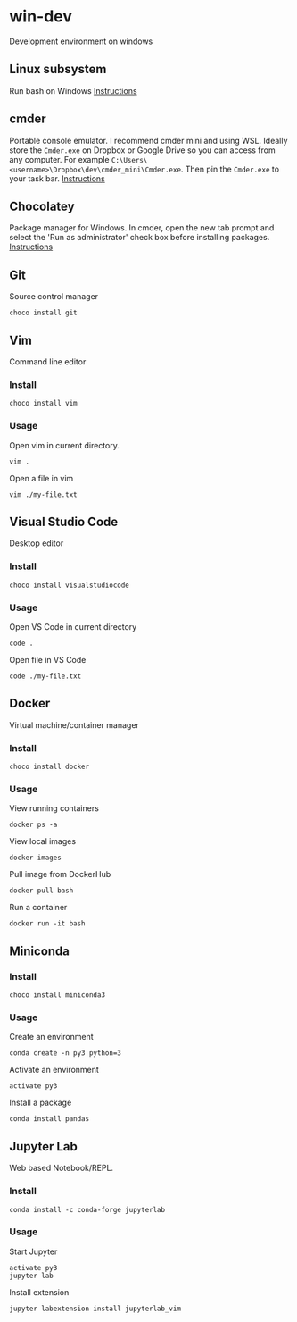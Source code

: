 # win-dev
Development environment on windows

## Linux subsystem
Run bash on Windows
[Instructions](https://docs.microsoft.com/en-us/windows/wsl/install-win10)

## cmder
Portable console emulator. I recommend cmder mini and using WSL.
Ideally store the `Cmder.exe` on Dropbox or Google Drive so you
can access from any computer. For example `C:\Users\<username>\Dropbox\dev\cmder_mini\Cmder.exe`.
Then pin the `Cmder.exe` to your task bar.
[Instructions](https://github.com/cmderdev/cmder#single-user-portable-config)

## Chocolatey
Package manager for Windows.
In cmder, open the new tab prompt and select
the 'Run as administrator' check box before 
installing packages.
[Instructions](https://chocolatey.org/)

## Git
Source control manager
```commandline
choco install git
```

## Vim
Command line editor
### Install
```commandline
choco install vim
```
### Usage
Open vim in current directory.
```commandline
vim .
```
Open a file in vim
```commandline
vim ./my-file.txt
```

## Visual Studio Code
Desktop editor
### Install
```commandline
choco install visualstudiocode
```
### Usage
Open VS Code in current directory
```commandline
code .
```
Open file in VS Code
```commandline
code ./my-file.txt
```

## Docker
Virtual machine/container manager
### Install
```commandline
choco install docker
```
### Usage
View running containers
```commandline
docker ps -a
```
View local images
```commandline
docker images
```
Pull image from DockerHub
```commandline
docker pull bash
```
Run a container
```commandline
docker run -it bash
```

## Miniconda
### Install
```commandline
choco install miniconda3
```
### Usage
Create an environment
```commandline
conda create -n py3 python=3
```
Activate an environment
```commandline
activate py3
```
Install a package
```commandline
conda install pandas
```

## Jupyter Lab
Web based Notebook/REPL.
### Install
```commandline
conda install -c conda-forge jupyterlab
```
### Usage
Start Jupyter
```commandline
activate py3
jupyter lab
```
Install extension
```commandline
jupyter labextension install jupyterlab_vim
```


